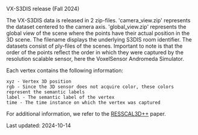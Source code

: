 VX-S3DIS release (Fall 2024)

The VX-S3DIS data is released in 2 zip-files. 'camera_view.zip' represents the dataset centered to the camera axis. 'global_view.zip' represents the global view of the scene where the points have their actual position in the 3D scene. The filename displays the underlying S3DIS room identifier.
The datasets consist of ply-files of the scenes. Important to note is that the order of the points reflect the order in which they were captured by the resolution scalable sensor, here the VoxelSensor Andromeda Simulator.

Each vertex contains the following information:

```
xyz - Vertex 3D position
rgb - Since the 3D sensor does not acquire color, these colors represent the semantic labels
label - The semantic label of the vertex
time - The time instance on which the vertex was captured
```

For additional information, we refer to the [RESSCAL3D++](https://arxiv.org/abs/2410.02323) paper.

Last updated: 2024-10-14